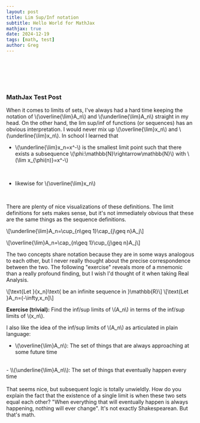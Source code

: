```yaml
---
layout: post
title: Lim Sup/Inf notation
subtitle: Hello World for MathJax
mathjax: true
date: 2024-12-19
tags: [math, test]
author: Greg
---
```

<br><br><br><br>

### MathJax Test Post

When it comes to limits of sets, I've always had a hard time keeping the notation of \\(\overline{\lim}A_n\\) and \\(\underline{\lim}A_n\\) straight in my head. On the other hand, the lim sup/inf of functions (or sequences) has an obvious interpretation. I would never mix up \\(\overline{\lim}x_n\\) and \\(\underline{\lim}x_n\\). In school I learned that

- \\(\underline{\lim}x_n=x^-\\) is the smallest limit point such that there exists a subsequence \\(\phi:\mathbb{N}\rightarrow\mathbb{N}\\) with \\(\lim x_{\phi(n)}=x^-\\)
<br>

- likewise for \\(\overline{\lim}x_n\\)
<br>

There are plenty of nice visualizations of these definitions. The limit definitions for sets makes sense, but it's not immediately obvious that these are the same things as the sequence definitions.

\\[\underline{\lim}A_n=\cup_{n\geq 1}\cap_{j\geq n}A_j\\]

\\[\overline{\lim}A_n=\cap_{n\geq 1}\cup_{j\geq n}A_j\\]

The two concepts share notation because they are in some ways analogous to each other, but I never really thought about the precise
correspondence between the two. The following "exercise" reveals more of a mnemonic than a really profound finding, but I wish I'd thought of it when taking Real Analysis.

\\[\text{Let }\{x_n\}\text{ be an infinite sequence in }\mathbb{R}\\]
\\[\text{Let }A_n=(-\infty,x_n]\\]

**Exercise (trivial):** Find the inf/sup limits of \\(A_n\\) in terms of the inf/sup limits of \\(x_n\\).

I also like the idea of the inf/sup limits of \\(A_n\\) as articulated in plain language:

- \\(\overline{\lim}A_n\\): The set of things that are always approaching at some future time
<br>
- \\(\underline{\lim}A_n\\): The set of things that eventually happen every time
<br>
<br>
That seems nice, but subsequent logic is totally unwieldly. How do you explain the fact that the existence of a single limit is when these two sets equal each other? "When everything that will eventually happen is always happening, nothing will ever change". It's not exactly Shakespearean. But that's math.